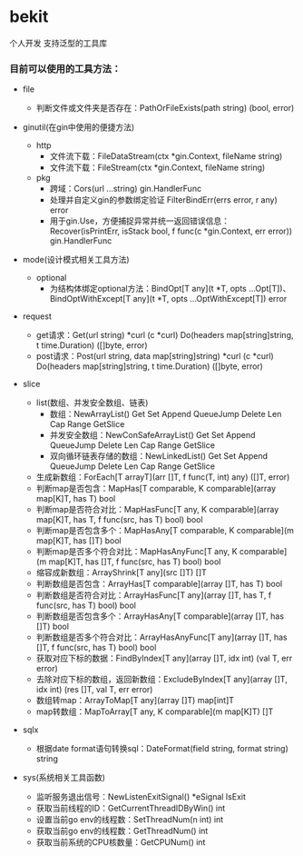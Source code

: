 # bekit

个人开发 支持泛型的工具库

### 目前可以使用的工具方法：
- file
  - 判断文件或文件夹是否存在：PathOrFileExists(path string) (bool, error)

- ginutil(在gin中使用的便捷方法)
  - http
    - 文件流下载：FileDataStream(ctx *gin.Context, fileName string)
    - 文件流下载：FileStream(ctx *gin.Context, fileName string)
  - pkg
    - 跨域：Cors(url ...string) gin.HandlerFunc
    - 处理并自定义gin的参数绑定验证 FilterBindErr(errs error, r any) error
    - 用于gin.Use，方便捕捉异常并统一返回错误信息：Recover(isPrintErr, isStack bool, f func(c *gin.Context, err error)) gin.HandlerFunc

- mode(设计模式相关工具方法)
  - optional
    - 为结构体绑定optional方法：BindOpt[T any](t *T, opts ...Opt[T])、BindOptWithExcept[T any](t *T, opts ...OptWithExcept[T]) error
  
- request
  - get请求：Get(url string) *curl (c *curl) Do(headers map[string]string, t time.Duration) ([]byte, error)
  - post请求：Post(url string, data map[string]string) *curl (c *curl) Do(headers map[string]string, t time.Duration) ([]byte, error)

- slice
  - list(数组、并发安全数组、链表) 
    - 数组：NewArrayList() Get Set Append QueueJump Delete Len Cap Range GetSlice
    - 并发安全数组：NewConSafeArrayList() Get Set Append QueueJump Delete Len Cap Range GetSlice
    - 双向循环链表存储的数组：NewLinkedList() Get Set Append QueueJump Delete Len Cap Range GetSlice
  - 生成新数组：ForEach[T arrayT](arr []T, f func(T, int) any) ([]T, error)
  - 判断map是否包含：MapHas[T comparable, K comparable](array map[K]T, has T) bool
  - 判断map是否符合对比：MapHasFunc[T any, K comparable](array map[K]T, has T, f func(src, has T) bool) bool
  - 判断map是否包含多个：MapHasAny[T comparable, K comparable](m map[K]T, has []T) bool
  - 判断map是否多个符合对比：MapHasAnyFunc[T any, K comparable](m map[K]T, has []T, f func(src, has T) bool) bool
  - 缩容成新数组：ArrayShrink[T any](src []T) []T
  - 判断数组是否包含：ArrayHas[T comparable](array []T, has T) bool
  - 判断数组是否符合对比：ArrayHasFunc[T any](array []T, has T, f func(src, has T) bool) bool
  - 判断数组是否包含多个：ArrayHasAny[T comparable](array []T, has []T) bool
  - 判断数组是否多个符合对比：ArrayHasAnyFunc[T any](array []T, has []T, f func(src, has T) bool) bool
  - 获取对应下标的数据：FindByIndex[T any](array []T, idx int) (val T, err error)
  - 去除对应下标的数组，返回新数组：ExcludeByIndex[T any](array []T, idx int) (res []T, val T, err error)
  - 数组转map：ArrayToMap[T any](array []T) map[int]T
  - map转数组：MapToArray[T any, K comparable](m map[K]T) []T

- sqlx
  - 根据date format语句转换sql：DateFormat(field string, format string) string

- sys(系统相关工具函数)
  - 监听服务退出信号：NewListenExitSignal() *eSignal IsExit
  - 获取当前线程的ID：GetCurrentThreadIDByWin() int
  - 设置当前go env的线程数：SetThreadNum(n int) int
  - 获取当前go env的线程数：GetThreadNum() int
  - 获取当前系统的CPU核数量：GetCPUNum() int